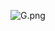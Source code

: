 ![G.png](https://github.com/Tan12d/Oracle-Database-Problems/assets/100254217/d49c56fc-a98e-4264-9e67-88c64d16946c)
